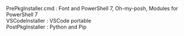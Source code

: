 PrePkgInstaller.cmd : Font and PowerShell 7, Oh-my-posh, Modules for PowerShell 7  
VSCodeInstaller : VSCode portable  
PostPkgInstaller : Python and Pip  
